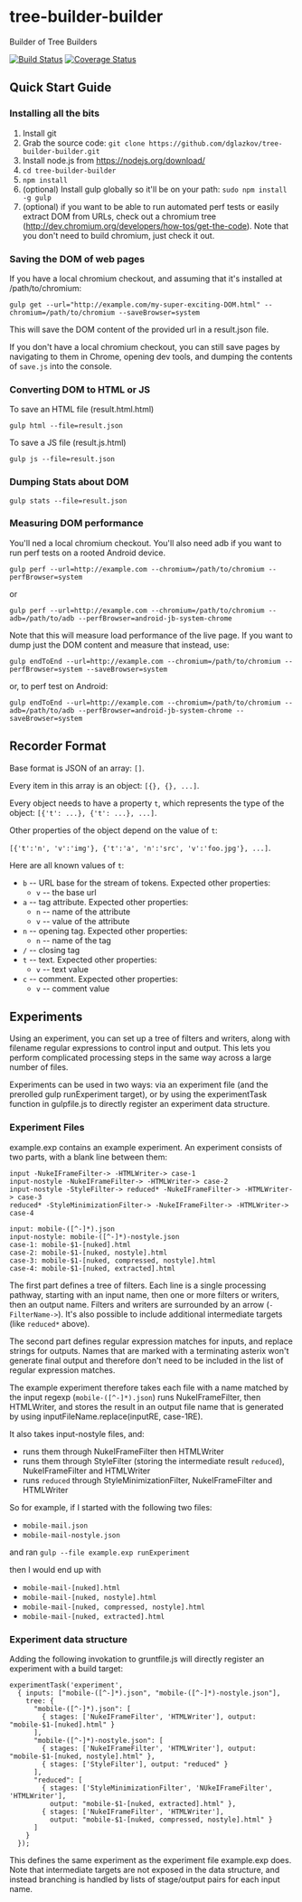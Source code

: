 # tree-builder-builder
Builder of Tree Builders

[![Build Status](https://travis-ci.org/dglazkov/tree-builder-builder.svg?branch=master)](https://travis-ci.org/dglazkov/tree-builder-builder)
[![Coverage Status](https://coveralls.io/repos/github/dglazkov/tree-builder-builder/badge.svg?branch=master)](https://coveralls.io/github/dglazkov/tree-builder-builder?branch=master)

## Quick Start Guide

### Installing all the bits

1.  Install git
2.  Grab the source code:
    `git clone https://github.com/dglazkov/tree-builder-builder.git`
3.  Install node.js from https://nodejs.org/download/
4.  `cd tree-builder-builder`
5.  `npm install`
6.  (optional) Install gulp globally so it'll be on your path:
    `sudo npm install -g gulp`
7.  (optional) if you want to be able to run automated perf tests or easily
    extract DOM from URLs, check out a chromium tree 
    (http://dev.chromium.org/developers/how-tos/get-the-code). Note that you
    don't need to build chromium, just check it out.

### Saving the DOM of web pages

If you have a local chromium checkout, and assuming that it's installed at /path/to/chromium:

`gulp get --url="http://example.com/my-super-exciting-DOM.html" --chromium=/path/to/chromium --saveBrowser=system`

This will save the DOM content of the provided url in a result.json file.

If you don't have a local chromium checkout, you can still save pages by
navigating to them in Chrome, opening dev tools, and dumping the contents
of `save.js` into the console.

### Converting DOM to HTML or JS

To save an HTML file (result.html.html)

`gulp html --file=result.json`

To save a JS file (result.js.html)

`gulp js --file=result.json`

### Dumping Stats about DOM

`gulp stats --file=result.json`

### Measuring DOM performance

You'll ned a local chromium checkout. You'll also need adb if you want to run perf tests on a rooted Android device.

`gulp perf --url=http://example.com --chromium=/path/to/chromium --perfBrowser=system`

or

`gulp perf --url=http://example.com --chromium=/path/to/chromium --adb=/path/to/adb --perfBrowser=android-jb-system-chrome`

Note that this will measure load performance of the live page. If you want to dump just the DOM content
and measure that instead, use:

`gulp endToEnd --url=http://example.com --chromium=/path/to/chromium --perfBrowser=system --saveBrowser=system`

or, to perf test on Android:

`gulp endToEnd --url=http://example.com --chromium=/path/to/chromium --adb=/path/to/adb --perfBrowser=android-jb-system-chrome --saveBrowser=system`

## Recorder Format

Base format is JSON of an array: `[]`.

Every item in this array is an object: `[{}, {}, ...]`.

Every object needs to have a property `t`, which represents the type of the object:
`[{'t': ...}, {'t': ...}, ...]`.

Other properties of the object depend on the value of `t`:

`[{'t':'n', 'v':'img'}, {'t':'a', 'n':'src', 'v':'foo.jpg'}, ...]`.

Here are all known values of `t`:

* `b` -- URL base for the stream of tokens. Expected other properties: 
  * `v` -- the base url
* `a` -- tag attribute. Expected other properties:
  * `n` -- name of the attribute
  * `v` -- value of the attribute
* `n` -- opening tag. Expected other properties: 
  * `n` -- name of the tag
* `/` -- closing tag
* `t` -- text. Expected other properties:
  * `v` -- text value
* `c` -- comment. Expected other properties:
  * `v` -- comment value

## Experiments

Using an experiment, you can set up a tree of filters and writers, along with
filename regular expressions to control input and output.  This lets you
perform complicated processing steps in the same way across a large number of
files.

Experiments can be used in two ways: via an experiment file (and the prerolled
gulp runExperiment target), or by using the experimentTask function in
gulpfile.js to directly register an experiment data structure.

### Experiment Files

example.exp contains an example experiment. An experiment consists of two
parts, with a blank line between them:

```
input -NukeIFrameFilter-> -HTMLWriter-> case-1
input-nostyle -NukeIFrameFilter-> -HTMLWriter-> case-2
input-nostyle -StyleFilter-> reduced* -NukeIFrameFilter-> -HTMLWriter-> case-3
reduced* -StyleMinimizationFilter-> -NukeIFrameFilter-> -HTMLWriter-> case-4

input: mobile-([^-]*).json
input-nostyle: mobile-([^-]*)-nostyle.json
case-1: mobile-$1-[nuked].html
case-2: mobile-$1-[nuked, nostyle].html
case-3: mobile-$1-[nuked, compressed, nostyle].html
case-4: mobile-$1-[nuked, extracted].html
```

The first part defines a tree of filters. Each line is a single processing
pathway, starting with an input name, then one or more filters or writers, then
an output name. Filters and writers are surrounded by an arrow (`-FilterName->`).
It's also possible to include additional intermediate targets (like `reduced*` above).

The second part defines regular expression matches for inputs, and replace
strings for outputs.  Names that are marked with a terminating asterix won't
generate final output and therefore don't need to be included in the list of
regular expression matches.

The example experiment therefore takes each file with a name matched by the
input regexp (`mobile-([^-]*).json`)
runs NukeIFrameFilter, then HTMLWriter, and stores the result in an output file name that is
generated by using inputFileName.replace(inputRE, case-1RE).

It also takes input-nostyle files,
and:
* runs them through NukeIFrameFilter then HTMLWriter
* runs them through StyleFilter (storing the intermediate result `reduced`),
  NukeIFrameFilter and HTMLWriter
* runs `reduced` through StyleMinimizationFilter, NukeIFrameFilter and
  HTMLWriter

So for example, if I started with the following two files:
* `mobile-mail.json`
* `mobile-mail-nostyle.json`

and ran
`gulp --file example.exp runExperiment`

then I would end up with
* `mobile-mail-[nuked].html`
* `mobile-mail-[nuked, nostyle].html`
* `mobile-mail-[nuked, compressed, nostyle].html`
* `mobile-mail-[nuked, extracted].html`

### Experiment data structure

Adding the following invokation to gruntfile.js will directly register an
experiment with a build target:

```
experimentTask('experiment', 
  { inputs: ["mobile-([^-]*).json", "mobile-([^-]*)-nostyle.json"],
    tree: {
      "mobile-([^-]*).json": [
        { stages: ['NukeIFrameFilter', 'HTMLWriter'], output: "mobile-$1-[nuked].html" }
      ],
      "mobile-([^-]*)-nostyle.json": [
        { stages: ['NukeIFrameFilter', 'HTMLWriter'], output: "mobile-$1-[nuked, nostyle].html" },
        { stages: ['StyleFilter'], output: "reduced" }
      ],
      "reduced": [
        { stages: ['StyleMinimizationFilter', 'NUkeIFrameFilter', 'HTMLWriter'],
          output: "mobile-$1-[nuked, extracted].html" },
        { stages: ['NukeIFrameFilter', 'HTMLWriter'],
          output: "mobile-$1-[nuked, compressed, nostyle].html" }
      ]
    }
  });
```

This defines the same experiment as the experiment file example.exp does. Note
that intermediate targets are not exposed in the data structure, and instead
branching is handled by lists of stage/output pairs for each input name.
